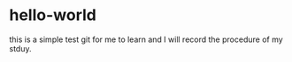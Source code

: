 # hello-world
this is a simple test git for me to learn and I will record the procedure of my stduy.
